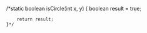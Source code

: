 /*static boolean isCircle(int x, y)
    {
        boolean result = true;
        
        return result;
    }*/

